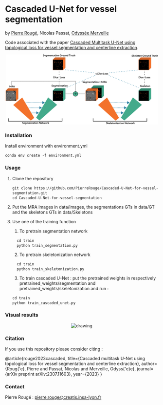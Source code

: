 # Cascaded U-Net for vessel segmentation
by [Pierre Rougé](https://github.com/PierreRouge), Nicolas Passat, [Odyssée Merveille](http://www.odyssee-merveille.com/)

Code associated with the paper [Cascaded Multitask U-Net using topological loss for vessel segmentation and centerline extraction](https://arxiv.org/abs/2307.11603).

<p align="center"><img src="https://github.com/PierreRouge/Cascaded-U-Net-for-vessel-segmentation/blob/main/assets/architecture.png" alt="drawing" width="500"/>
</p>

### Installation

Install environment with environment.yml

```shell
conda env create -f environment.yml
```

### Usage

1. Clone the repository

   ```shell
   git clone https://github.com/PierreRouge/Cascaded-U-Net-for-vessel-segmentation.git
   cd Cascaded-U-Net-for-vessel-segmentation
   ```

2.  Put the MRA Images in data/Images,  the segmentations GTs in data/GT and the skeletons GTs in data/Skeletons

3. Use one of the training function 

   1. To pretrain segmentation network

 	```shell
 	  cd train
 	  python train_segmentation.py
 	  ```

   2. To pretrain skeletonization network

 	```shell
 	  cd train
 	  python train_skeletonization.py
 	  ```
 	3. To train cascaded U-Net : put the pretrained weights in respectively pretrained_weights/segmentation and pretrained_weights/skeletonization and run :
 	
 	```shell
 	cd train
 	python train_cascaded_unet.py
 	```
### Visual results

<p align="center"><img src="https://github.com/PierreRouge/Cascaded-U-Net-for-vessel-segmentation/blob/main/assets/results.png" alt="drawing" width="500"/>
</p>

### Citation

If you use this repository please consider citing :

@article{rouge2023cascaded,
  title={Cascaded multitask U-Net using topological loss for vessel segmentation and centerline extraction},
  author={Roug{\'e}, Pierre and Passat, Nicolas and Merveille, Odyss{\'e}e},
  journal={arXiv preprint arXiv:2307.11603},
  year={2023}
}

### Contact

Pierre Rougé : pierre.rouge@creatis.insa-lyon.fr

